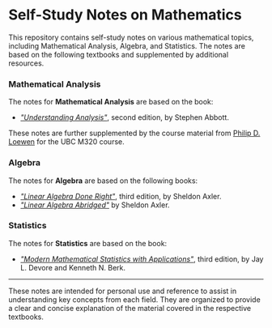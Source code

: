 # Self-Study Notes on Mathematics

This repository contains self-study notes on various mathematical topics, including Mathematical Analysis, Algebra, and Statistics. The notes are based on the following textbooks and supplemented by additional resources.

### Mathematical Analysis
The notes for **Mathematical Analysis** are based on the book:
- [*"Understanding Analysis"*](https://link.springer.com/book/10.1007/978-1-4939-2712-8), second edition, by Stephen Abbott.

These notes are further supplemented by the course material from [Philip D. Loewen](https://personal.math.ubc.ca/~loew/) for the UBC M320 course.

### Algebra
The notes for **Algebra** are based on the following books:
- [*"Linear Algebra Done Right"*](https://link.springer.com/book/10.1007/978-3-031-41026-0), third edition, by Sheldon Axler.
- [*"Linear Algebra Abridged"*](https://linear.axler.net/LinearAbridged.html) by Sheldon Axler.

### Statistics
The notes for **Statistics** are based on the book:
- [*"Modern Mathematical Statistics with Applications"*](https://link.springer.com/book/10.1007/978-1-4614-0391-3), third edition, by Jay L. Devore and Kenneth N. Berk.

---

These notes are intended for personal use and reference to assist in understanding key concepts from each field. They are organized to provide a clear and concise explanation of the material covered in the respective textbooks.

